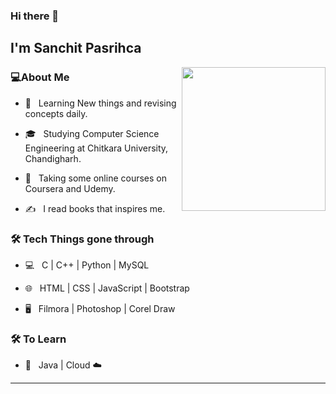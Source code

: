 ### Hi there 👋<h2> I'm Sanchit Pasrihca</h2>

<img align='right' src="https://media4.giphy.com/media/gLWLC3fjwG56p3H4uC/giphy.gif?cid=ecf05e4775a3536c2bd93aaf4b89004cb5d717e8c340b431&rid=giphy.gif" width="230">

<h3>💻About Me</h3>



- 🤔 &nbsp; Learning New things and revising concepts daily.

- 🎓 &nbsp; Studying Computer Science Engineering at Chitkara University, Chandigharh.

- 🌱 &nbsp; Taking some online courses on Coursera and Udemy.

- ✍️ &nbsp; I read books that inspires me.



<h3>🛠 Tech Things gone through</h3>



- 💻 &nbsp; C | C++ | Python | MySQL

- 🌐 &nbsp; HTML | CSS | JavaScript | Bootstrap

<!--

- 🛢 &nbsp; MySQL | MongoDB

- 🔧 &nbsp; Git | Markdown | Selenium | Tidyverse

-->

- 🖥 &nbsp; Filmora | Photoshop | Corel Draw




<h3>🛠 To Learn</h3>

- 🔧 &nbsp; Java | Cloud ☁️ 

<hr>




